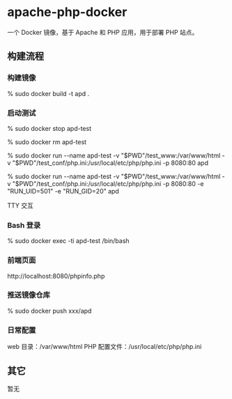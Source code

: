 # apache-php-docker
一个 Docker 镜像，基于 Apache 和 PHP 应用，用于部署 PHP 站点。

## 构建流程

### 构建镜像
% sudo docker build -t apd .

### 启动测试
% sudo docker stop apd-test

% sudo docker rm apd-test

% sudo docker run --name apd-test -v "$PWD"/test_www:/var/www/html -v "$PWD"/test_conf/php.ini:/usr/local/etc/php/php.ini -p 8080:80 apd

% sudo docker run --name apd-test -v "$PWD"/test_www:/var/www/html -v "$PWD"/test_conf/php.ini:/usr/local/etc/php/php.ini -p 8080:80 -e "RUN_UID=501" -e "RUN_GID=20" apd

TTY 交互

### Bash 登录
% sudo docker exec -ti apd-test /bin/bash

### 前端页面
http://localhost:8080/phpinfo.php

### 推送镜像仓库
% sudo docker push xxx/apd

### 日常配置

web 目录：/var/www/html
PHP 配置文件：/usr/local/etc/php/php.ini

## 其它

暂无
